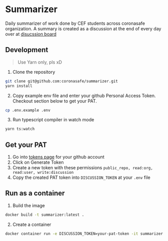 # Summarizer

Daily summarizer of work done by CEF students across coronasafe organization. A summary is created as a discussion at the end of every day over at [disucssion board](https://github.com/orgs/coronasafe/teams/cef)

## Development

> Use Yarn only, pls xD

1. Clone the repository

```bash
git clone git@github.com:coronasafe/summarizer.git
yarn install
```

2. Copy example env file and enter your github Personal Access Token. Checkout section below to get your PAT.

```bash
cp .env.example .env
```

3. Run typescript compiler in watch mode

```bash
yarn ts:watch
```

## Get your PAT

1. Go into [tokens page](https://github.com/settings/tokens) for your github account
2. Click on Generate Token
3. Create a new token with these permissions `public_repo, read:org, read:user, write:discussion`
4. Copy the created PAT token into `DISCUSSION_TOKEN` at your `.env` file

## Run as a container

1. Build the image

```bash
docker build -t summarizer:latest .
```

2. Create a container

```bash
docker container run -e DISCUSSION_TOKEN=your-pat-token -it summarizer:latest
```
